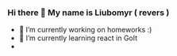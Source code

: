 ### Hi there 👋 My name is Liubomyr ( revers )
- 🔭 I’m currently working on homeworks :)
- 🌱 I’m currently learning react in GoIt
- 

<!--
**ljubik/ljubik** is a ✨ _special_ ✨ repository because its `README.md` (this file) appears on your GitHub profile.

Here are some ideas to get you started:

- 🔭 I’m currently working on homeworks :)
- 🌱 I’m currently learning react in GoIt
- 👯 I’m looking to collaborate on ...
- 🤔 I’m looking for help with ...
- 💬 Ask me about ...
- 📫 How to reach me: ...
- 😄 Pronouns: ...
- ⚡ Fun fact: ...
-->
